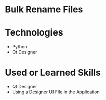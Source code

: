 # Bulk Rename Files

# Technologies
- Python
- Qt Designer 

# Used or Learned Skills
- Qt Designer
- Using a Designer UI File in the Application

